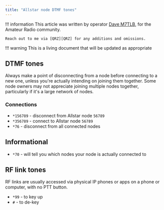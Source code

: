 ```yaml
---
title: "Allstar node DTMF tones"
---
```


!!! information
    This article was written by operator [Dave M7TLB][QRZ], for the Amateur Radio community.

    Reach out to me via [QRZ][QRZ] for any additions and omissions.

[QRZ]: https://qrz.com/db/M7TLB

!!! warning
    This is a living document that will be updated as appropriate

## DTMF tones

Always make a point of disconnecting from a node before connecting to a new one, unless you're actually intending on joining them together.  Some node owners may not appreciate joining multiple nodes together, particularly if it's a large network of nodes.

### Connections

* `*156789` - disconnect from Allstar node `56789`
* `*356789` - connect to Allstar node `56789`
* `*76` - disconnect from all connected nodes

## Informational

* `*70` - will tell you which nodes your node is actually connected to

## RF link tones

RF links are usually accessed via physical IP phones or apps on a phone or computer, with no PTT button.

* `*99` - to key up
* `#` - to de-key
